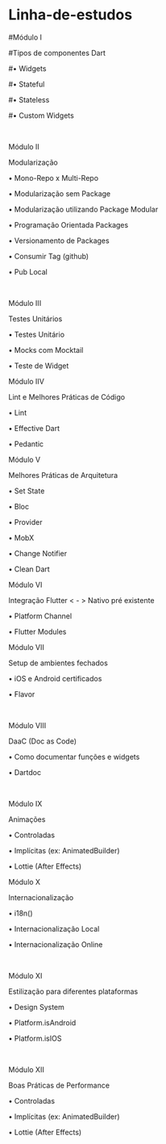 # Linha-de-estudos

#Módulo I⁣

#Tipos de componentes Dart⁣

#• Widgets⁣

#• Stateful⁣

#• Stateless⁣

#• Custom Widgets⁣

⁣

Módulo II﻿⁣

Modularização⁣

• Mono-Repo x Multi-Repo⁣

• Modularização sem Package⁣

• Modularização utilizando Package Modular⁣

• Programação Orientada Packages⁣

• Versionamento de Packages⁣

• Consumir Tag (github)⁣

• Pub Local⁣

⁣

Módulo II﻿⁣I

Testes Unitários⁣

• Testes Unitário⁣

• Mocks com Mocktail⁣

• Teste de Widget



Módulo II﻿V

Lint e Melhores Práticas de Código

• Lint

• Effective Dart

• Pedantic



Módulo V

Melhores Práticas de Arquitetura

• Set State

• Bloc

• Provider

• MobX

• Change Notifier

• Clean Dart



Módulo VI⁣

Integração Flutter < - > Nativo pré existente

• Platform Channel

• Flutter Modules



Módulo VI⁣I⁣

Setup de ambientes fechados⁣

• iOS e Android certificados⁣

• Flavor⁣

⁣

Módulo VI⁣II

DaaC (Doc as Code)⁣

• Como documentar funções e widgets⁣

• Dartdoc⁣

⁣

Módulo IX

Animações⁣

• Controladas⁣

• Implícitas (ex: AnimatedBuilder)⁣

• Lottie (After Effects)



Módulo X⁣

Internacionalização⁣

• i18n()⁣

• Internacionalização Local⁣

• Internacionalização Online⁣

⁣

Módulo XI

Estilização para diferentes plataformas ⁣

• Design System⁣

• Platform.isAndroid⁣

• Platform.isIOS⁣

⁣

Módulo XII

Boas Práticas de Performance⁣

• Controladas⁣

• Implícitas (ex: AnimatedBuilder)⁣

• Lottie (After Effects)
